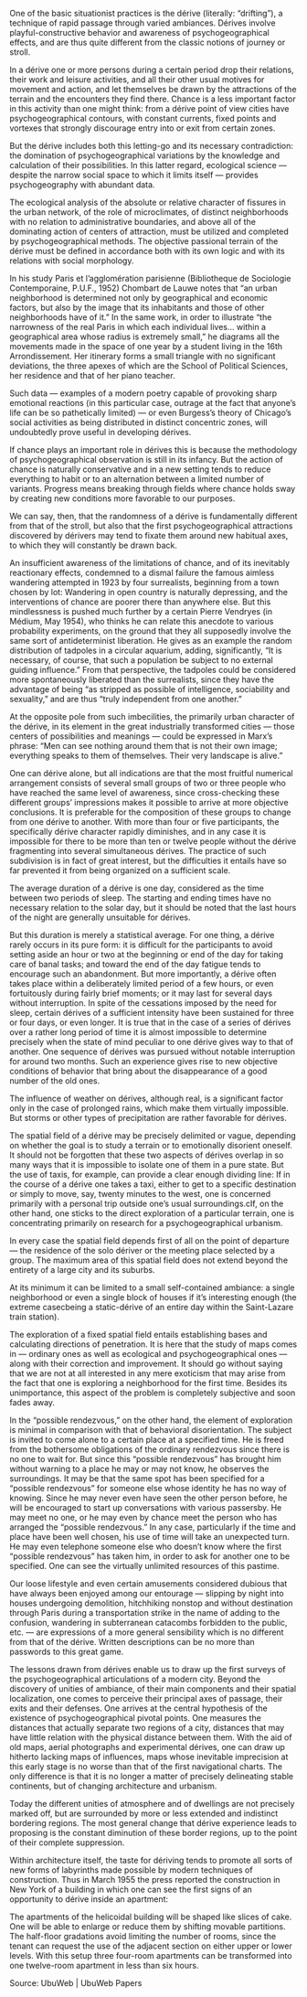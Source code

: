 One of the basic situationist practices is the dérive (literally: “drifting”), a technique of rapid passage through varied ambiances. Dérives involve playful-constructive behavior and awareness of psychogeographical effects, and are thus quite different from the classic notions of journey or stroll.

In a dérive one or more persons during a certain period drop their relations, their work and leisure activities, and all their other usual motives for movement and action, and let themselves be drawn by the attractions of the terrain and the encounters they find there. Chance is a less important factor in this activity than one might think: from a dérive point of view cities have psychogeographical contours, with constant currents, fixed points and vortexes that strongly discourage entry into or exit from certain zones.

But the dérive includes both this letting-go and its necessary contradiction: the domination of psychogeographical variations by the knowledge and calculation of their possibilities. In this latter regard, ecological science — despite the narrow social space to which it limits itself — provides psychogeography with abundant data.

The ecological analysis of the absolute or relative character of fissures in the urban network, of the role of microclimates, of distinct neighborhoods with no relation to administrative boundaries, and above all of the dominating action of centers of attraction, must be utilized and completed by psychogeographical methods. The objective passional terrain of the dérive must be defined in accordance both with its own logic and with its relations with social morphology.

In his study Paris et l’agglomération parisienne (Bibliotheque de Sociologie Contemporaine, P.U.F., 1952) Chombart de Lauwe notes that “an urban neighborhood is determined not only by geographical and economic factors, but also by the image that its inhabitants and those of other neighborhoods have of it.” In the same work, in order to illustrate “the narrowness of the real Paris in which each individual lives… within a geographical area whose radius is extremely small,” he diagrams all the movements made in the space of one year by a student living in the 16th Arrondissement. Her itinerary forms a small triangle with no significant deviations, the three apexes of which are the School of Political Sciences, her residence and that of her piano teacher.

Such data — examples of a modern poetry capable of provoking sharp emotional reactions (in this particular case, outrage at the fact that anyone’s life can be so pathetically limited) — or even Burgess’s theory of Chicago’s social activities as being distributed in distinct concentric zones, will undoubtedly prove useful in developing dérives.

If chance plays an important role in dérives this is because the methodology of psychogeographical observation is still in its infancy. But the action of chance is naturally conservative and in a new setting tends to reduce everything to habit or to an alternation between a limited number of variants. Progress means breaking through fields where chance holds sway by creating new conditions more favorable to our purposes.

We can say, then, that the randomness of a dérive is fundamentally different from that of the stroll, but also that the first psychogeographical attractions discovered by dérivers may tend to fixate them around new habitual axes, to which they will constantly be drawn back.

An insufficient awareness of the limitations of chance, and of its inevitably reactionary effects, condemned to a dismal failure the famous aimless wandering attempted in 1923 by four surrealists, beginning from a town chosen by lot: Wandering in open country is naturally depressing, and the interventions of chance are poorer there than anywhere else. But this mindlessness is pushed much further by a certain Pierre Vendryes (in Médium, May 1954), who thinks he can relate this anecdote to various probability experiments, on the ground that they all supposedly involve the same sort of antideterminist liberation. He gives as an example the random distribution of tadpoles in a circular aquarium, adding, significantly, “It is necessary, of course, that such a population be subject to no external guiding influence.” From that perspective, the tadpoles could be considered more spontaneously liberated than the surrealists, since they have the advantage of being “as stripped as possible of intelligence, sociability and sexuality,” and are thus “truly independent from one another.”

At the opposite pole from such imbecilities, the primarily urban character of the dérive, in its element in the great industrially transformed cities — those centers of possibilities and meanings — could be expressed in Marx’s phrase: “Men can see nothing around them that is not their own image; everything speaks to them of themselves. Their very landscape is alive.”

One can dérive alone, but all indications are that the most fruitful numerical arrangement consists of several small groups of two or three people who have reached the same level of awareness, since cross-checking these different groups’ impressions makes it possible to arrive at more objective conclusions. It is preferable for the composition of these groups to change from one dérive to another. With more than four or five participants, the specifically dérive character rapidly diminishes, and in any case it is impossible for there to be more than ten or twelve people without the dérive fragmenting into several simultaneous dérives. The practice of such subdivision is in fact of great interest, but the difficulties it entails have so far prevented it from being organized on a sufficient scale.

The average duration of a dérive is one day, considered as the time between two periods of sleep. The starting and ending times have no necessary relation to the solar day, but it should be noted that the last hours of the night are generally unsuitable for dérives.

But this duration is merely a statistical average. For one thing, a dérive rarely occurs in its pure form: it is difficult for the participants to avoid setting aside an hour or two at the beginning or end of the day for taking care of banal tasks; and toward the end of the day fatigue tends to encourage such an abandonment. But more importantly, a dérive often takes place within a deliberately limited period of a few hours, or even fortuitously during fairly brief moments; or it may last for several days without interruption. In spite of the cessations imposed by the need for sleep, certain dérives of a sufficient intensity have been sustained for three or four days, or even longer. It is true that in the case of a series of dérives over a rather long period of time it is almost impossible to determine precisely when the state of mind peculiar to one dérive gives way to that of another. One sequence of dérives was pursued without notable interruption for around two months. Such an experience gives rise to new objective conditions of behavior that bring about the disappearance of a good number of the old ones.

The influence of weather on dérives, although real, is a significant factor only in the case of prolonged rains, which make them virtually impossible. But storms or other types of precipitation are rather favorable for dérives. 

The spatial field of a dérive may be precisely delimited or vague, depending on whether the goal is to study a terrain or to emotionally disorient oneself. It should not be forgotten that these two aspects of dérives overlap in so many ways that it is impossible to isolate one of them in a pure state. But the use of taxis, for example, can provide a clear enough dividing line: If in the course of a dérive one takes a taxi, either to get to a specific destination or simply to move, say, twenty minutes to the west, one is concerned primarily with a personal trip outside one’s usual surroundings.cIf, on the other hand, one sticks to the direct exploration of a particular terrain, one is concentrating primarily on research for a psychogeographical urbanism.

In every case the spatial field depends first of all on the point of departure — the residence of the solo dériver or the meeting place selected by a group. The maximum area of this spatial field does not extend beyond the entirety of a large city and its suburbs.

At its minimum it can be limited to a small self-contained ambiance: a single neighborhood or even a single block of houses if it’s interesting enough (the extreme casecbeing a static-dérive of an entire day within the Saint-Lazare train station).

The exploration of a fixed spatial field entails establishing bases and calculating directions of penetration. It is here that the study of maps comes in — ordinary ones as well as ecological and psychogeographical ones — along with their correction and improvement. It should go without saying that we are not at all interested in any mere exoticism that may arise from the fact that one is exploring a neighborhood for the first time. Besides its unimportance, this aspect of the problem is completely subjective and soon fades away.

In the “possible rendezvous,” on the other hand, the element of exploration is minimal in comparison with that of behavioral disorientation. The subject is invited to come alone to a certain place at a specified time. He is freed from the bothersome obligations of the ordinary rendezvous since there is no one to wait for. But since this “possible rendezvous” has brought him without warning to a place he may or may not know, he observes the surroundings. It may be that the same spot has been specified for a “possible rendezvous” for someone else whose identity he has no way of knowing. Since he may never even have seen the other person before, he will be encouraged to start up conversations with various passersby. He may meet no one, or he may even by chance meet the person who has arranged the “possible rendezvous.” In any case, particularly if the time and place have been well chosen, his use of time will take an unexpected turn. He may even telephone someone else who doesn’t know where the first “possible rendezvous” has taken him, in order to ask for another one to be specified. One can see the virtually unlimited resources of this pastime.

Our loose lifestyle and even certain amusements considered dubious that have always been enjoyed among our entourage — slipping by night into houses undergoing demolition, hitchhiking nonstop and without destination through Paris during a transportation strike in the name of adding to the confusion, wandering in subterranean catacombs forbidden to the public, etc. — are expressions of a more general sensibility which is no different from that of the dérive. Written descriptions can be no more than passwords to this great game.

The lessons drawn from dérives enable us to draw up the first surveys of the psychogeographical articulations of a modern city. Beyond the discovery of unities of ambiance, of their main components and their spatial localization, one comes to perceive their principal axes of passage, their exits and their defenses. One arrives at the central hypothesis of the existence of psychogeographical pivotal points. One measures the distances that actually separate two regions of a city, distances that may have little relation with the physical distance between them. With the aid of old maps, aerial photographs and experimental dérives, one can draw up hitherto lacking maps of influences, maps whose inevitable imprecision at this early stage is no worse than that of the first navigational charts. The only difference is that it is no longer a matter of precisely delineating stable continents, but of changing architecture and urbanism.

Today the different unities of atmosphere and of dwellings are not precisely marked off, but are surrounded by more or less extended and indistinct bordering regions. The most general change that dérive experience leads to proposing is the constant diminution of these border regions, up to the point of their complete suppression.

Within architecture itself, the taste for dériving tends to promote all sorts of new forms of labyrinths made possible by modern techniques of construction. Thus in March 1955 the press reported the construction in New York of a building in which one can see the first signs of an opportunity to dérive inside an apartment:

The apartments of the helicoidal building will be shaped like slices of cake. One will be able to enlarge or reduce them by shifting movable partitions. The half-floor gradations avoid limiting the number of rooms, since the tenant can request the use of the adjacent section on either upper or lower levels. With this setup three four-room apartments can be transformed into one twelve-room apartment in less than six hours.

Source: UbuWeb | UbuWeb Papers 
